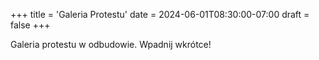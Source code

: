 +++
title = 'Galeria Protestu'
date = 2024-06-01T08:30:00-07:00
draft = false
+++

Galeria protestu w odbudowie. Wpadnij wkrótce!

